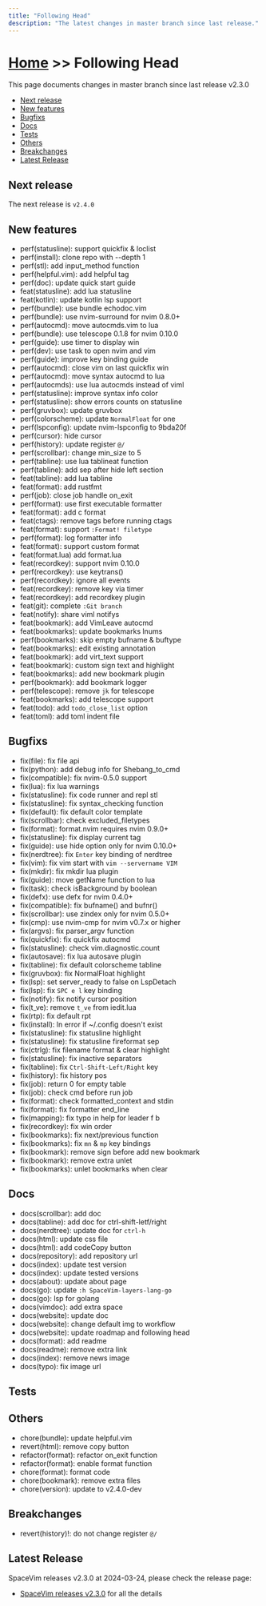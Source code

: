```yaml
---
title: "Following Head"
description: "The latest changes in master branch since last release."
---
```


# [Home](../) >> Following Head

This page documents changes in master branch since last release v2.3.0

<!-- vim-markdown-toc GFM -->

- [Next release](#next-release)
- [New features](#new-features)
- [Bugfixs](#bugfixs)
- [Docs](#docs)
- [Tests](#tests)
- [Others](#others)
- [Breakchanges](#breakchanges)
- [Latest Release](#latest-release)

<!-- vim-markdown-toc -->

## Next release

The next release is `v2.4.0`

<!--
call SpaceVim#dev#followHEAD#update('en')
-->
<!-- SpaceVim follow HEAD start -->
## New features

- perf(statusline): support quickfix & loclist
- perf(install): clone repo with --depth 1
- perf(stl): add input_method function
- perf(helpful.vim): add helpful tag
- perf(doc): update quick start guide
- feat(statusline): add lua statusline
- feat(kotlin): update kotlin lsp support
- perf(bundle): use bundle echodoc.vim
- perf(bundle): use nvim-surround for nvim 0.8.0+
- perf(autocmd): move autocmds.vim to lua
- perf(bundle): use telescope 0.1.8 for nvim 0.10.0
- perf(guide): use timer to display win
- perf(dev): use task to open nvim and vim
- perf(guide): improve key binding guide
- perf(autocmd): close vim on last quickfix win
- perf(autocmd): move syntax autocmd to lua
- perf(autocmds): use lua autocmds instead of viml
- perf(statusline): improve syntax info color
- perf(statusline): show errors counts on statusline
- perf(gruvbox): update gruvbox
- perf(colorscheme): update `NormalFloat` for one
- perf(lspconfig): update nvim-lspconfig to 9bda20f
- perf(cursor): hide cursor
- perf(history): update register `@/`
- perf(scrollbar): change min_size to 5
- perf(tabline): use lua tablineat function
- perf(tabline): add sep after hide left section
- feat(tabline): add lua tabline
- feat(format): add rustfmt
- perf(job): close job handle on_exit
- perf(format): use first executable formatter
- feat(format): add c format
- feat(ctags): remove tags before running ctags
- feat(format): support `:Format! filetype`
- perf(format): log formatter info
- feat(format): support custom format
- feat(format.lua) add format.lua
- feat(recordkey): support nvim 0.10.0
- perf(recordkey): use keytrans()
- perf(recordkey): ignore all events
- feat(recordkey): remove key via timer
- feat(recordkey): add recordkey plugin
- feat(git): complete `:Git branch`
- feat(notify): share viml notifys
- feat(bookmark): add VimLeave autocmd
- feat(bookmarks): update bookmarks lnums
- perf(bookmarks): skip empty bufname & buftype
- feat(bookmarks): edit existing annotation
- feat(bookmark): add virt_text support
- feat(bookmark): custom sign text and highlight
- feat(bookmarks): add new bookmark plugin
- perf(bookmark): add bookmark logger
- perf(telescope): remove `jk` for telescope
- feat(bookmarks): add telescope support
- feat(todo): add `todo_close_list` option
- feat(toml): add toml indent file

## Bugfixs

- fix(file): fix file api
- fix(python): add debug info for Shebang_to_cmd
- fix(compatible): fix nvim-0.5.0 support
- fix(lua): fix lua warnings
- fix(statusline): fix code runner and repl stl
- fix(statusline): fix syntax_checking function
- fix(default): fix default color template
- fix(scrollbar): check excluded_filetypes
- fix(format): format.nvim requires nvim 0.9.0+
- fix(statusline): fix display current tag
- fix(guide): use hide option only for nvim 0.10.0+
- fix(nerdtree): fix `Enter` key binding of nerdtree
- fix(vim): fix vim start with `vim --servername VIM`
- fix(mkdir): fix mkdir lua plugin
- fix(guide): move getName function to lua
- fix(task): check isBackground by boolean
- fix(defx): use defx for nvim 0.4.0+
- fix(compatible): fix bufname() and bufnr()
- fix(scrollbar): use zindex only for nvim 0.5.0+
- fix(cmp): use nvim-cmp for nvim v0.7.x or higher
- fix(argvs): fix parser_argv function
- fix(quickfix): fix quickfix autocmd
- fix(statusline): check vim.diagnostic.count
- fix(autosave): fix lua autosave plugin
- fix(tabline): fix default colorscheme tabline
- fix(gruvbox): fix NormalFloat highlight
- fix(lsp): set server_ready to false on LspDetach
- fix(lsp): fix `SPC e l` key binding
- fix(notify): fix notify cursor position
- fix(t_ve): remove `t_ve` from iedit.lua
- fix(rtp): fix default rpt
- fix(install): ln error if ~/.config doesn't exist
- fix(statusline): fix statusline highlight
- fix(statusline): fix statusline fireformat sep
- fix(ctrlg): fix filename format & clear highlight
- fix(statusline): fix inactive separators
- fix(tabline): fix `Ctrl-Shift-Left/Right` key
- fix(history): fix history pos
- fix(job): return 0 for empty table
- fix(job): check cmd before run job
- fix(format): check formatted_context and stdin
- fix(format): fix formatter end_line
- fix(mapping): fix typo in help for leader f b
- fix(recordkey): fix win order
- fix(bookmarks): fix next/previous function
- fix(bookmarks): fix `mn` & `mp` key bindings
- fix(bookmark): remove sign before add new bookmark
- fix(bookmark): remove extra unlet
- fix(bookmarks): unlet bookmarks when clear

## Docs

- docs(scrollbar): add doc
- docs(tabline): add doc for ctrl-shift-letf/right
- docs(nerdtree): update doc for `ctrl-h`
- docs(html): update css file
- docs(html): add codeCopy button
- docs(repository): add repository url
- docs(index): update test version
- docs(index): update tested versions
- docs(about): update about page
- docs(go): update `:h SpaceVim-layers-lang-go`
- docs(go): lsp for golang
- docs(vimdoc): add extra space
- docs(website): update doc
- docs(website): change default img to workflow
- docs(website): update roadmap and following head
- docs(format): add readme
- docs(readme): remove extra link
- docs(index): remove news image
- docs(typo): fix image url

## Tests


## Others

- chore(bundle): update helpful.vim
- revert(html): remove copy button
- refactor(format): refactor on_exit function
- refactor(format): enable format function
- chore(format): format code
- chore(bookmark): remove extra files
- chore(version): update to v2.4.0-dev

## Breakchanges
- revert(history)!: do not change register `@/`
<!-- SpaceVim follow HEAD end -->

## Latest Release

SpaceVim releases v2.3.0 at 2024-03-24, please check the release page:

- [SpaceVim releases v2.3.0](https://spacevim.org/SpaceVim-release-v2.3.0/) for all the details
